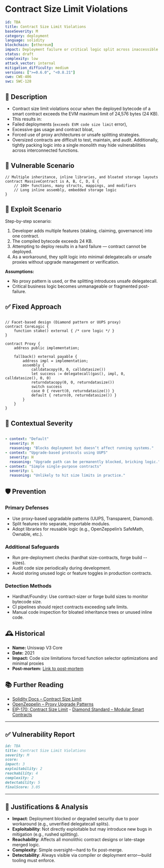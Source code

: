 # Contract Size Limit Violations

```YAML
id: TBA
title: Contract Size Limit Violations 
baseSeverity: M
category: deployment
language: solidity
blockchain: [ethereum]
impact: Deployment failure or critical logic split across inaccessible contracts
status: draft
complexity: low
attack_vector: internal
mitigation_difficulty: medium
versions: [">=0.6.0", "<0.8.21"]
cwe: CWE-406
swc: SWC-128
```

## 📝 Description

- Contract size limit violations occur when the deployed bytecode of a smart contract exceeds the EVM maximum limit of 24,576 bytes (24 KB). 
- This results in:
- Failed deployments (`exceeds EVM code size limit` error),
- Excessive gas usage and contract bloat,
- Forced use of proxy architectures or unsafe splitting strategies.
- Oversized contracts are difficult to test, maintain, and audit. Additionally, tightly packing logic into a single monolith may hide vulnerabilities across interconnected functions.

## 🚨 Vulnerable Scenario

```solidity
// Multiple inheritance, inline libraries, and bloated storage layouts
contract MassiveContract is A, B, C, D, E {
    // 100+ functions, many structs, mappings, and modifiers
    // Long inline assembly, embedded storage logic
}
```

## 🧪 Exploit Scenario

Step-by-step scenario:

1. Developer adds multiple features (staking, claiming, governance) into one contract.
2. The compiled bytecode exceeds 24 KB.
3. Attempting to deploy results in a hard failure — contract cannot be deployed.
4. As a workaround, they split logic into minimal delegatecalls or unsafe proxies without upgrade management or verification.

**Assumptions:**

- No proxy pattern is used, or the splitting introduces unsafe delegatecall.
- Critical business logic becomes unmanageable or fragmented post-failure.

## ✅ Fixed Approach

``` solidity

// Facet-based design (Diamond pattern or UUPS proxy)
contract CoreLogic {
    function stake() external { /* core logic */ }
}

contract Proxy {
    address public implementation;

    fallback() external payable {
        address impl = implementation;
        assembly {
            calldatacopy(0, 0, calldatasize())
            let success := delegatecall(gas(), impl, 0, calldatasize(), 0, 0)
            returndatacopy(0, 0, returndatasize())
            switch success
            case 0 { revert(0, returndatasize()) }
            default { return(0, returndatasize()) }
        }
    }
}
```

## 🧭 Contextual Severity

```yaml

- context: "Default"
  severity: M
  reasoning: "Blocks deployment but doesn’t affect running systems."
- context: "Upgrade-based protocols using UUPS"
  severity: H
  reasoning: "Upgrade path can be permanently blocked, bricking logic."
- context: "Simple single-purpose contracts"
  severity: L
  reasoning: "Unlikely to hit size limits in practice."
```

## 🛡️ Prevention

### Primary Defenses

- Use proxy-based upgradable patterns (UUPS, Transparent, Diamond).
- Split features into separate, importable modules.
- Adopt libraries for reusable logic (e.g., OpenZeppelin’s SafeMath, Ownable, etc.).

### Additional Safeguards

- Run pre-deployment checks (hardhat size-contracts, forge build --sizes).
- Audit code size periodically during development.
- Avoid storing unused logic or feature toggles in production contracts.

### Detection Methods

- Hardhat/Foundry: Use contract-sizer or forge build sizes to monitor bytecode size.
- CI pipelines should reject contracts exceeding safe limits.
- Manual code inspection for bloated inheritance trees or unused inline code.

## 🕰️ Historical 

- **Name:** Uniswap V3 Core 
- **Date:** 2021 
- **Impact:** Code size limitations forced function selector optimizations and minimal proxies 
- **Post-mortem:** [Link to post-mortem](https://uniswap.org/blog/uniswap-v3-core) 


## 📚 Further Reading

- [Solidity Docs – Contract Size Limit](https://docs.soliditylang.org/en/latest/introduction-to-smart-contracts.html#contract-size) 
- [OpenZeppelin – Proxy Upgrade Patterns](https://docs.openzeppelin.com/upgrades-plugins/1.x/) 
- [EIP-170: Contract Size Limit](https://eips.ethereum.org/EIPS/eip-170) - [Diamond Standard – Modular Smart Contracts](https://eips.ethereum.org/EIPS/eip-2535) 

---

## ✅ Vulnerability Report

```markdown
id: TBA
title: Contract Size Limit Violations 
severity: M
score:
impact: 3         
exploitability: 2
reachability: 4   
complexity: 2     
detectability: 5  
finalScore: 3.05
```

---

## 📄 Justifications & Analysis

- **Impact**: Deployment blocked or degraded security due to poor workaround (e.g., unverified delegatecall splits).
- **Exploitability**: Not directly exploitable but may introduce new bugs in mitigation (e.g., rushed splitting).
- **Reachability**: Affects all monolithic contract designs or late-stage merged logic.
- **Complexity**: Simple oversight—hard to fix post-merge.
- **Detectability**: Always visible via compiler or deployment error—build tooling must enforce.
